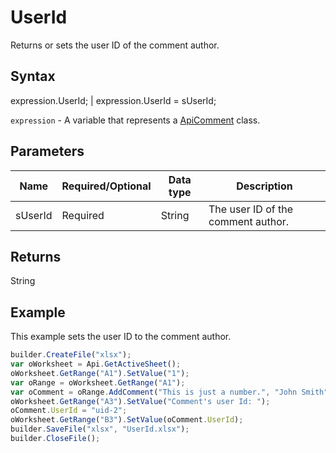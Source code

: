 # UserId

Returns or sets the user ID of the comment author.

## Syntax

expression.UserId; &#124; expression.UserId = sUserId;

`expression` - A variable that represents a [ApiComment](../ApiComment.md) class.

## Parameters

| **Name** | **Required/Optional** | **Data type** | **Description** |
| ------------- | ------------- | ------------- | ------------- |
| sUserId | Required | String | The user ID of the comment author. |

## Returns

String

## Example

This example sets the user ID to the comment author.

```javascript
builder.CreateFile("xlsx");
var oWorksheet = Api.GetActiveSheet();
oWorksheet.GetRange("A1").SetValue("1");
var oRange = oWorksheet.GetRange("A1");
var oComment = oRange.AddComment("This is just a number.", "John Smith");
oWorksheet.GetRange("A3").SetValue("Comment's user Id: ");
oComment.UserId = "uid-2";
oWorksheet.GetRange("B3").SetValue(oComment.UserId);
builder.SaveFile("xlsx", "UserId.xlsx");
builder.CloseFile();
```
